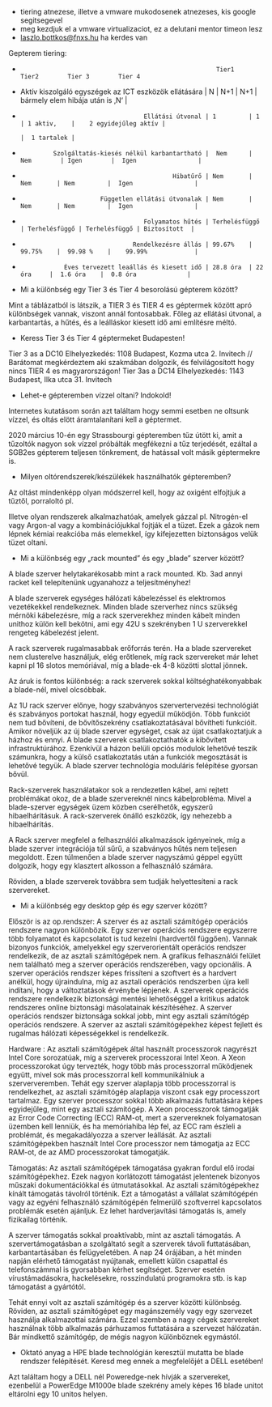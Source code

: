 * tiering atnezese, illetve a vmware mukodosenek atnezeses, kis google segitsegevel
* meg kezdjuk el a vmware virtualizaciot, ez a delutani mentor timeon lesz
* laszlo.bottkos@fnxs.hu ha kerdes van

Gepterem tiering: 

*                                                           Tier1       Tier2        Tier 3        Tier 4

*  Aktív kiszolgáló egyszégek az ICT eszközök ellátására | N         |  N+1       | N+1     | bármely elem hibája után is ‚N‘ |  

*                                       Ellátási útvonal | 1         | 1          | 1 aktiv,    |    2 egyidejűleg aktív | 
                                                                                  |  1 tartalek | 

*              Szolgáltatás-kiesés nélkül karbantartható |  Nem      | Nem        | Igen        |  Igen                 |                 

*                                               Hibatűrő | Nem       |  Nem       | Nem         |  Igen                 |

*                           Független ellátási útvonalak | Nem       |  Nem       | Nem         |  Igen                 |

*                                       Folyamatos hűtés | Terhelésfüggő | Terhelésfüggő | Terhelésfüggő | Biztosított  |

*                                    Rendelkezésre állás | 99.67%    |  99.75%    |  99.98 %    |    99.99%             |

*                 Éves tervezett leaállás és kiesett idő | 28.8 óra  | 22 óra     |  1.6 óra    |  0.8 óra              |


* Mi a különbség egy Tier 3 és Tier 4 besorolású gépterem között?

Mint a táblázatból is látszik, a TIER 3 és TIER 4 es géptermek között apró különbségek vannak, viszont annál fontosabbak.
Főleg az ellátási útvonal, a karbantartás, a hűtés, és a leálláskor kiesett idő ami említésre méltó.

* Keress Tier 3 és Tier 4 géptermeket Budapesten!

Tier 3 as a DC10 Elhelyezkedés: 1108 Budapest, Kozma utca 2. Invitech // Barátomat megkérdeztem aki szakmában dolgozik, és felvilágosított hogy nincs TIER 4 es magyarországon!
Tier 3as a DC14 Elhelyezkedés: 1143 Budapest, Ilka utca 31. Invitech

* Lehet-e gépteremben vízzel oltani? Indokold!

Internetes kutatásom során azt találtam hogy semmi esetben ne oltsunk vízzel, és oltás elött áramtalanítani kell a géptermet.

2020 március 10-én egy Strassbourgi gépteremben tűz útött ki, amit a tűzoltók nagyon sok vízzel próbálták megfékezni a tűz terjedését, ezáltal a SGB2es gépterem teljesen tönkrement, de hatással volt másik géptermekre is. 

* Milyen oltórendszerek/készülékek használhatók gépteremben?

Az oltást mindenképp olyan módszerrel kell, hogy az oxigént elfojtjuk a tűztől, porraloltó pl.

Illetve olyan rendszerek alkalmazhatóak, amelyek gázzal pl. Nitrogén-el vagy Argon-al vagy a kombinációjukkal fojtják el a tüzet. Ezek a gázok nem lépnek kémiai reakcióba más elemekkel, így kifejezetten biztonságos velük tüzet oltani.  


* Mi a különbség egy „rack mounted” és egy „blade” szerver között?
 
 A blade szerver helytakarékosabb mint a rack mounted.
Kb. 3ad annyi racket kell telepítenünk ugyanahozz a teljesítményhez!
 
 A blade szerverek egységes hálózati kábelezéssel és elektromos vezetékekkel rendelkeznek. Minden blade szerverhez nincs szükség mérnöki kábelezésre, míg a rack szerverekhez minden kábelt minden unithoz külön kell bekötni, ami egy 42U s szekrényben 1 U szerverekkel rengeteg kábelezést jelent.
 
 A rack szerverek rugalmasabbak erőforrás terén. Ha a blade szervereket nem clusterelve használjuk, elég erőtlenek, míg rack szervereket már lehet kapni pl 16 slotos memóriával, míg a blade-ek 4-8 közötti slottal jönnek. 
 
 Az áruk is fontos különbség: a rack szerverek sokkal költséghatékonyabbak a blade-nél, mivel olcsóbbak.

 Az 1U rack szerver előnye, hogy szabványos szervertervezési technológiát és szabványos portokat használ, hogy egyedül működjön. Több funkciót nem tud bővíteni, de bővítőszekrény csatlakoztatásával bővítheti funkcióit.
 Amikor növeljük az új blade szerver egységet, csak az újat csatlakoztatjuk a házhoz és ennyi. A blade szerverek csatlakoztathatók a kibővített infrastruktúrához. Ezenkívül a házon belüli opciós modulok lehetővé teszik számunkra, hogy a külső csatlakoztatás után a funkciók megosztását is lehetővé tegyük. A blade szerver technológia moduláris felépítése gyorsan bővül.

 Rack-szerverek használatakor sok a rendezetlen kábel, ami rejtett problémákat okoz, de a blade szervereknél nincs kábelprobléma.
 Mivel a blade-szerver egységek üzem közben cserélhetők, egyszerű hibaelhárításuk. A rack-szerverek önálló eszközök, így nehezebb a hibaelhárítás.

A Rack szerver megfelel a felhasználói alkalmazások igényeinek, míg a blade szerver integrációja túl sűrű, a szabványos hűtés nem teljesen megoldott. Ezen túlmenően a blade szerver nagyszámú géppel együtt dolgozik, hogy egy klasztert alkosson a felhasználó számára.

 Röviden, a blade szerverek továbbra sem tudják helyettesíteni a rack szervereket.


* Mi a különbség egy desktop gép és egy szerver között?

Először is az op.rendszer: A szerver és az asztali számítógép operációs rendszere nagyon különbözik. Egy szerver operációs rendszere egyszerre több folyamatot és kapcsolatot is tud kezelni (hardvertől függően). Vannak bizonyos funkciók, amelyekkel egy szerverorientált operációs rendszer rendelkezik, de az asztali számítógépek nem. A grafikus felhasználói felület nem található meg a szerver operációs rendszerében, vagy opcionális. A szerver operációs rendszer képes frissíteni a szoftvert és a hardvert anélkül, hogy újraindulna, míg az asztali operációs rendszerben újra kell indítani, hogy a változtatások érvénybe lépjenek. A szerverek operációs rendszere rendelkezik biztonsági mentési lehetőséggel a kritikus adatok rendszeres online biztonsági másolatainak készítéséhez. A szerver operációs rendszer biztonsága sokkal jobb, mint egy asztali számítógép operációs rendszere. A szerver az asztali számítógépekhez képest fejlett és rugalmas hálózati képességekkel is rendelkezik.

Hardware : Az asztali számítógépek által használt processzorok nagyrészt Intel Core sorozatúak, míg a szerverek processzorai Intel Xeon. A Xeon processzorokat úgy tervezték, hogy több más processzorral működjenek együtt, mivel sok más processzorral kell kommunikálniuk a szerververemben. Tehát egy szerver alaplapja több processzorral is rendelkezhet, az asztali számítógép alaplapja viszont csak egy processzort tartalmaz. Egy szerver processzor sokkal több alkalmazás futtatására képes egyidejűleg, mint egy asztali számítógép. A Xeon processzorok támogatják az Error Code Correcting (ECC) RAM-ot, mert a szervereknek folyamatosan üzemben kell lenniük, és ha memóriahiba lép fel, az ECC ram észleli a problémát, és megakadályozza a szerver leállását. Az asztali számítógépekben használt Intel Core processzor nem támogatja az ECC RAM-ot, de az AMD processzorokat támogatják.

Támogatás: Az asztali számítógépek támogatása gyakran fordul elő irodai számítógépekhez. Ezek nagyon korlátozott támogatást jelentenek bizonyos műszaki dokumentációkkal és útmutatásokkal. Az asztali számítógépekhez kínált támogatás távolról történik. Ezt a támogatást a vállalat számítógépén vagy az egyéni felhasználó számítógépén felmerülő szoftverrel kapcsolatos problémák esetén ajánljuk. Ez lehet hardverjavítási támogatás is, amely fizikailag történik.
 
 A szerver támogatás sokkal proaktívabb, mint az asztali támogatás. A szervertámogatásban a szolgáltató segít a szerverek távoli futtatásában, karbantartásában és felügyeletében. A nap 24 órájában, a hét minden napján elérhető támogatást nyújtanak, emellett külön csapattal és telefonszámmal is gyorsabban kérhet segítséget. Szerver esetén vírustámadásokra, hackelésekre, rosszindulatú programokra stb. is kap támogatást a gyártótól.

 Tehát ennyi volt az asztali számítógép és a szerver közötti különbség. Röviden, az asztali számítógépet egy magánszemély vagy egy szervezet használja alkalmazottai számára. Ezzel szemben a nagy cégek szervereket használnak több alkalmazás párhuzamos futtatására a szervezet hálózatán. Bár mindkettő számítógép, de mégis nagyon különböznek egymástól.




* Oktató anyag a HPE blade technológián keresztül mutatta be blade rendszer felépítését. Keresd meg ennek a megfelelőjét a DELL esetében!

Azt találtam hogy a DELL nél Poweredge-nek hívják a szervereket, ezenbelül a PowerEdge M1000e blade szekrény amely képes 16 blade unitot eltárolni egy 10 unitos helyen. 
